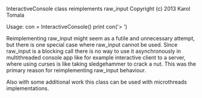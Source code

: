 InteractiveConsole class reimplements raw_input
Copyright (c) 2013 Karol Tomala

Usage:
  con = InteractiveConsole()
  print con('> ')

Reimplementing raw_input might seem as a futile and unnecessary attempt, but there is
one special case where raw_input cannot be used. Since raw_input is a blocking call
there is no way to use it asynchronously in multithreaded console app like for example
interactive client to a server, where using curses is like taking sledgehammer to crack 
a nut. This was the primary reason for reimplementing raw_input behaviour.

Also with some additional work this class can be used with microthreads implementations.
